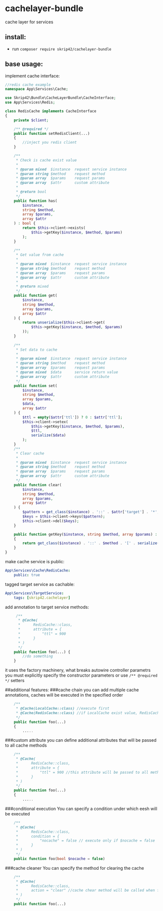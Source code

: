 # cachelayer-bundle
cache layer for services

## install:
- run `composer require skrip42/cachelayer-bundle`

## base usage:
implement cache interface:
```php
//redis cache example
namespace App\Services\Cache;

use Skrip42\Bundle\CacheLayerBundle\CacheInterface;
use App\Services\Redis;

class RedisCache implements CacheInterface
{
    private $client;

    /** @required */
    public function setRedisClient(...)
    {
        //inject you redis client
    }

    /**
     * Check is cache exist value
     *
     * @param mixed  $instance  request service instance
     * @param string $method    request method
     * @param array  $params    request params
     * @param array  $attr      custom attribute
     *
     * @return bool
     */
    public function has(
        $instance,
        string $method,
        array $params,
        array $attr
    ) : bool {
        return $this->client->exists(
            $this->getKey($instance, $method, $params)
        );
    }
    
    /**
     * Get value from cache
     *
     * @param mixed  $instance  request service instance
     * @param string $method    request method
     * @param array  $params    request params
     * @param array  $attr      custom attribute
     *
     * @return mixed
     */
    public function get(
        $instance,
        string $method,
        array $params,
        array $attr
    ) {
        return unserialize($this->client->get(
            $this->getKey($instance, $method, $params)
        ));
    }
    
    /**
     * Set data to cache
     *
     * @param mixed  $instance  request service instance
     * @param string $method    request method
     * @param array  $params    request params
     * @param mixed  $data      service return value
     * @param array  $attr      custom attribute
     */
    public function set(
        $instance,
        string $method,
        array $params,
        $data,
        array $attr
    ) {
        $ttl = empty($attr['ttl']) ? 0 : $attr['ttl'];
        $this->client->setex(
            $this->getKey($instance, $method, $params),
            $ttl,
            serialize($data)
        );
    }
    /**
     * Clear cache
     *
     * @param mixed  $instance  request service instance
     * @param string $method    request method
     * @param array  $params    request params
     * @param array  $attr      custom attribute
     */
    public function clear(
        $instance,
        string $method,
        array $params,
        array $attr
    ) {
        $pattern = get_class($instance) . '::' . $attr['target'] . '*';
        $keys = $this->client->keys($pattern);
        $this->client->del($keys);
    }

    public function getKey($instance, string $method, array $params) : string
    {
        return get_class($instance) . '::' . $method . '[' . serialize($params) . ']';
    }
}
```

make cache service is public:
```yaml
App\Services\Cache\RedisCache:
    public: true
```

tagged target service as cachable:
```yaml
App\Services\TargetService:
    tags: [skrip42.cachelayer]
```

add annotation to target service methods:
```php
     /**
      * @Cache(
      *      RedisCache::class,
      *      attribute = {
      *          "ttl" = 900
      *      }
      * )
      */
    public function foo(...) {
        //do something
    }
```
it uses the factory machinery, what breaks autowire controller parametrs
you must explicitly specify the constructor parameters or use ```/** @required */``` setters

##additional features:
###cache chain
you can add multiple cache annotations, caches will be executed in the specified order
```php
    /**
     * @Cache(LocalCache::class) //execute first
     * @Cache(RedisCache::class) //if LocalCache exist value, RedisCache will not be called
     */
    public function foo(...)
    {
        .....
```

###custom attribute
you can define additional attributes
that will be passed to all cache methods
```php
    /**
     * @Cache(
     *      RedisCache::class,
     *      attribute = {
     *          "ttl" = 900 //this attribute will be passed to all method of RedisCache
     *      }
     * )
     */
    public function foo(...)
    {
        .....
```

###conditional execution
You can specify a condition under which eesh will be executed
```php
    /**
     * @Cache(
     *      RedisCache::class,
     *      condition = {
     *          "nocache" = false // execute only if $nocache = false
     *      }
     * )
     */
    public function foo(bool $nocache = false)
```
###cache cleaner
You can specify the method for clearing the cache
```php
    /**
     * @Cache(
     *      RedisCache::class,
     *      action = "clear" //cache chear method will be called when foo is called
     * )
     */
    public function foo(...)
```
